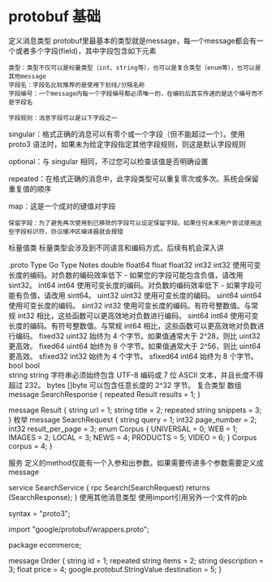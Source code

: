 

# protobuf 基础


定义消息类型
protobuf里最基本的类型就是message，每一个message都会有一个或者多个字段(field)，其中字段包含如下元素


    类型：类型不仅可以是标量类型（int、string等），也可以是复合类型（enum等），也可以是其他message
    字段名：字段名比较推荐的是使用下划线/分隔名称
    字段编号：一个message内每一个字段编号都必须唯一的，在编码后其实传递的是这个编号而不是字段名

    字段规则：消息字段可以是以下字段之一

singular：格式正确的消息可以有零个或一个字段（但不能超过一个）。使用 proto3 语法时，如果未为给定字段指定其他字段规则，则这是默认字段规则

optional：与 singular 相同，不过您可以检查该值是否明确设置

repeated：在格式正确的消息中，此字段类型可以重复零次或多次。系统会保留重复值的顺序

map：这是一个成对的键值对字段

    保留字段：为了避免再次使用到已移除的字段可以设定保留字段。如果任何未来用户尝试使用这些字段标识符，协议缓冲区编译器就会报错

标量值类
标量类型会涉及到不同语言和编码方式，后续有机会深入讲

.proto Type	Go Type	Notes
double	float64	
float	float32	
int32	int32	使用可变长度的编码。对负数的编码效率低下 - 如果您的字段可能包含负值，请改用 sint32。
int64	int64	使用可变长度的编码。对负数的编码效率低下 - 如果字段可能有负值，请改用 sint64。
uint32	uint32	使用可变长度的编码。
uint64	uint64	使用可变长度的编码。
sint32	int32	使用可变长度的编码。有符号整数值。与常规 int32 相比，这些函数可以更高效地对负数进行编码。
sint64	int64	使用可变长度的编码。有符号整数值。与常规 int64 相比，这些函数可以更高效地对负数进行编码。
fixed32	uint32	始终为 4 个字节。如果值通常大于 2^28，则比 uint32 更高效。
fixed64	uint64	始终为 8 个字节。如果值通常大于 2^56，则比 uint64 更高效。
sfixed32	int32	始终为 4 个字节。
sfixed64	int64	始终为 8 个字节。
bool	bool	
string	string	字符串必须始终包含 UTF-8 编码或 7 位 ASCII 文本，并且长度不得超过 232。
bytes	[]byte	可以包含任意长度的 2^32 字节。
复合类型
数组
message SearchResponse {
  repeated Result results = 1;
}

message Result {
  string url = 1;
  string title = 2;
  repeated string snippets = 3;
}
枚举
message SearchRequest {
  string query = 1;
  int32 page_number = 2;
  int32 result_per_page = 3;
  enum Corpus {
    UNIVERSAL = 0;
    WEB = 1;
    IMAGES = 2;
    LOCAL = 3;
    NEWS = 4;
    PRODUCTS = 5;
    VIDEO = 6;
  }
  Corpus corpus = 4;
}


服务
定义的method仅能有一个入参和出参数。如果需要传递多个参数需要定义成message

service SearchService {
  rpc Search(SearchRequest) returns (SearchResponse);
}
使用其他消息类型
使用import引用另外一个文件的pb

syntax = "proto3";

import "google/protobuf/wrappers.proto";

package ecommerce;

message Order {
  string id = 1;
  repeated string items = 2;
  string description = 3;
  float price = 4;
  google.protobuf.StringValue destination = 5;
}



